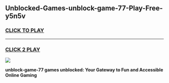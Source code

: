 
## Unblocked-Games-unblock-game-77-Play-Free-y5n5v
<h3>
<a href="https://premium76.site?title=unblock-game-77&ref=18A">CLICK TO PLAY</a></h3>
<hr>

<h3>
<a href="https://premium76.site?title=unblock-game-77&ref=18A">CLICK 2 PLAY</a>
  
</h3>

<a href="https://premium76.site?title=unblock-game-77&ref=18A"><img src="https://clearcache.store/games.png"></a>


**unblock-game-77 games unblocked: Your Gateway to Fun and Accessible Online Gaming**
